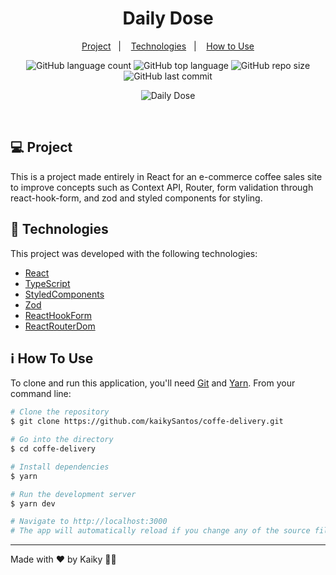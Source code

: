 <h1 align="center">
  Daily Dose
</h1>

<p align="center">
  <a href="#-project">Project</a>&nbsp;&nbsp;&nbsp;|&nbsp;&nbsp;&nbsp;
  <a href="#-technologies">Technologies</a>&nbsp;&nbsp;&nbsp;|&nbsp;&nbsp;&nbsp;
  <a href="#-how-to-use">How to Use</a>
</p>

<p align="center">
  <img alt="GitHub language count" src="https://img.shields.io/github/languages/count/kaikySantos/coffe-delivery">

  <img alt="GitHub top language" src="https://img.shields.io/github/languages/top/kaikySantos/coffe-delivery">

  <img alt="GitHub repo size" src="https://img.shields.io/github/repo-size/kaikySantos/coffe-delivery">

  <img alt="GitHub last commit" src="https://img.shields.io/github/last-commit/kaikySantos/coffe-delivery">
</p>

<p align="center">
  <img alt="Daily Dose" src="https://user-images.githubusercontent.com/56506919/219960287-d0612632-6063-4624-8592-6c79acfa1701.png">
</p>

<br/>

## 💻 Project

This is a project made entirely in React for an e-commerce coffee sales site to improve concepts such as Context API, Router, form validation through react-hook-form, and zod and styled components for styling.

## 🚀 Technologies

This project was developed with the following technologies:

- [React](https://reactjs.org)
- [TypeScript](https://www.typescriptlang.org/)
- [StyledComponents](https://www.styled-components.com/)
- [Zod](https://zod.dev/)
- [ReactHookForm](https://react-hook-form.com/)
- [ReactRouterDom](https://reactrouter.com/)

## ℹ️ How To Use

To clone and run this application, you'll need [Git](https://git-scm.com) and [Yarn](https://legacy.yarnpkg.com). From your command line:

```bash
# Clone the repository
$ git clone https://github.com/kaikySantos/coffe-delivery.git

# Go into the directory
$ cd coffe-delivery

# Install dependencies
$ yarn

# Run the development server
$ yarn dev

# Navigate to http://localhost:3000
# The app will automatically reload if you change any of the source files.
```

---

Made with ♥ by Kaiky 👋🏻

